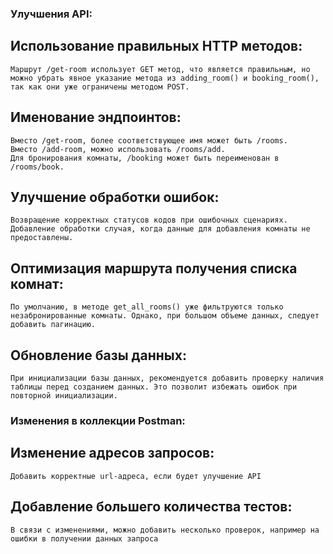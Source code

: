 ### Улучшения API:
## Использование правильных HTTP методов:
    Маршрут /get-room использует GET метод, что является правильным, но можно убрать явное указание метода из adding_room() и booking_room(), так как они уже ограничены методом POST.
## Именование эндпоинтов:
    Вместо /get-room, более соответствующее имя может быть /rooms.
    Вместо /add-room, можно использовать /rooms/add.
    Для бронирования комнаты, /booking может быть переименован в /rooms/book.
## Улучшение обработки ошибок:
    Возвращение корректных статусов кодов при ошибочных сценариях.
    Добавление обработки случая, когда данные для добавления комнаты не предоставлены.
## Оптимизация маршрута получения списка комнат:
    По умолчанию, в методе get_all_rooms() уже фильтруются только незабронированные комнаты. Однако, при большом объеме данных, следует добавить пагинацию.
## Обновление базы данных:
    При инициализации базы данных, рекомендуется добавить проверку наличия таблицы перед созданием данных. Это позволит избежать ошибок при повторной инициализации.

### Изменения в коллекции Postman:

## Изменение адресов запросов:
    Добавить корректные url-адреса, если будет улучшение API
## Добавление большего количества тестов:
    В связи с изменениями, можно добавить несколько проверок, например на ошибки в получении данных запроса